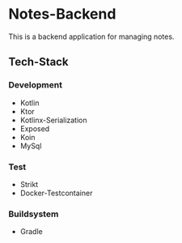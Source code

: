 # Notes-Backend

This is a backend application for managing notes.

## Tech-Stack

### Development
- Kotlin
- Ktor
- Kotlinx-Serialization
- Exposed
- Koin
- MySql

### Test
- Strikt
- Docker-Testcontainer

### Buildsystem
- Gradle
